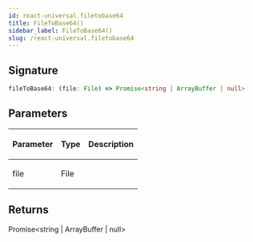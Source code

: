 ```yaml
---
id: react-universal.filetobase64
title: FileToBase64()
sidebar_label: FileToBase64()
slug: /react-universal.filetobase64
---
```






## Signature

```typescript
fileToBase64: (file: File) => Promise<string | ArrayBuffer | null>
```

## Parameters

<table><thead><tr><th>

Parameter


</th><th>

Type


</th><th>

Description


</th></tr></thead>
<tbody><tr><td>

file


</td><td>

File


</td><td>


</td></tr>
</tbody></table>

## Returns

Promise&lt;string \| ArrayBuffer \| null&gt;

